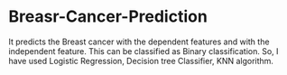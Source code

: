# Breasr-Cancer-Prediction

It predicts the Breast cancer with the dependent features and with the independent feature. This can be classified as Binary classification. So, I have used Logistic Regression, Decision tree Classifier, KNN algorithm.
